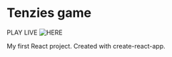 # Tenzies game

PLAY LIVE ![HERE](https://pdlmn.github.io/tenzies/)

My first React project. Created with create-react-app.
